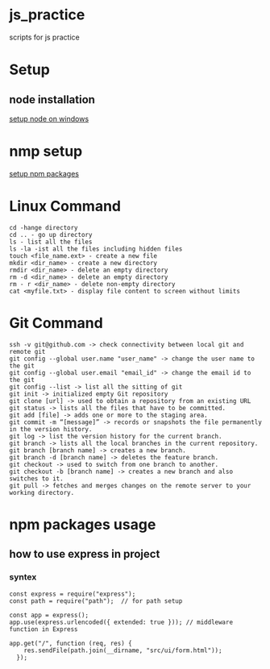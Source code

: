 # js_practice
scripts for js practice

# Setup
## node installation
[setup node on windows](https://docs.microsoft.com/en-us/windows/dev-environment/javascript/nodejs-on-windows)

# nmp setup
[setup npm packages](https://www.npmjs.com/)

# Linux Command

```
cd -hange directory
cd .. - go up directory
ls - list all the files
ls -la -ist all the files including hidden files
touch <file_name.ext> - create a new file
mkdir <dir_name> - create a new directory
rmdir <dir_name> - delete an empty directory
rm -d <dir_name> - delete an empty directory
rm - r <dir_name> - delete non-empty directory
cat <myfile.txt> - display file content to screen without limits

```

# Git Command
```
ssh -v git@github.com -> check connectivity between local git and remote git
git config --global user.name "user_name" -> change the user name to the git
git config --global user.email "email_id" -> change the email id to the git
git config --list -> list all the sitting of git
git init -> initialized empty Git repository
git clone [url] -> used to obtain a repository from an existing URL
git status -> lists all the files that have to be committed.
git add [file] -> adds one or more to the staging area.
git commit -m “[message]” -> records or snapshots the file permanently in the version history.
git log -> list the version history for the current branch.
git branch -> lists all the local branches in the current repository.
git branch [branch name] -> creates a new branch.
git branch -d [branch name] -> deletes the feature branch.
git checkout -> used to switch from one branch to another.
git checkout -b [branch name] -> creates a new branch and also switches to it.
git pull -> fetches and merges changes on the remote server to your working directory.

```

# npm packages usage
## how to use express in project
### syntex

```
const express = require("express");
const path = require("path");  // for path setup

const app = express(); 
app.use(express.urlencoded({ extended: true })); // middleware function in Express

app.get("/", function (req, res) {
    res.sendFile(path.join(__dirname, "src/ui/form.html"));
  });
```

